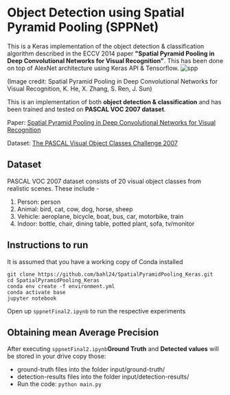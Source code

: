 # Object Detection using Spatial Pyramid Pooling (SPPNet)
This is a Keras implementation of the object detection & classification algorithm described in the ECCV 2014 paper **"Spatial Pyramid Pooling in Deep Convolutional Networks for Visual Recognition"**. This has been done on top of AlexNet architecture using Keras API & Tensorflow.
![spp](http://i.imgur.com/SQWJVoD.png)

(Image credit: Spatial Pyramid Pooling in Deep Convolutional Networks for Visual Recognition, K. He, X. Zhang, S. Ren, J. Sun)

This is an implementation of both **object detection & classification** and has been trained and tested on **PASCAL VOC 2007 dataset**.

Paper: [Spatial Pyramid Pooling in Deep Convolutional Networks for Visual Recognition](https://arxiv.org/abs/1406.4729)

Dataset: [The PASCAL Visual Object Classes Challenge 2007](http://host.robots.ox.ac.uk/pascal/VOC/voc2007/)

## Dataset
PASCAL VOC 2007 dataset consists of 20 visual object classes from realistic scenes. These include - 
1. Person: person
2. Animal: bird, cat, cow, dog, horse, sheep
3. Vehicle: aeroplane, bicycle, boat, bus, car, motorbike, train
4. Indoor: bottle, chair, dining table, potted plant, sofa, tv/monitor

## Instructions to run
It is assumed that you have a working copy of Conda installed
```
git clone https://github.com/bahl24/SpatialPyramidPooling_Keras.git
cd SpatialPyramidPooling_Keras
conda env create -f environment.yml
conda activate base
jupyter notebook
```
Open up ```sppnetFinal2.ipynb``` to run the respective experiments
## Obtaining mean Average Precision
After executing ```sppnetFinal2.ipynb```**Ground Truth** and **Detected values** will be stored in your drive copy those:
- ground-truth files into the folder input/ground-truth/ 
- detection-results files into the folder input/detection-results/
- Run the code: ```python main.py``` 
